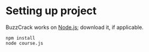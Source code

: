 # Setting up project
BuzzCrack works on [Node.js](https://nodejs.org/en/); download it, if applicable.
```
npm install
node course.js
```
